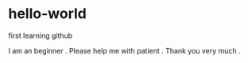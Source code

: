 hello-world
===========

first learning github

I am an beginner .
Please help me with patient .
Thank you very much .
